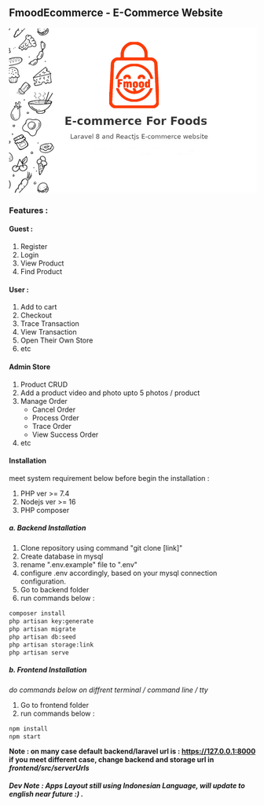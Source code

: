 ## FmoodEcommerce - E-Commerce Website

![Banner](frontend/public/banner-2.jpg)

<!-- #### Demo : [Click Here](https://fmood-f097b.web.app) -->

### Features :

#### Guest :

1. Register
2. Login
3. View Product
4. Find Product

#### User :

1. Add to cart
2. Checkout
3. Trace Transaction
4. View Transaction
5. Open Their Own Store
6. etc

#### Admin Store

1. Product CRUD
2. Add a product video and photo upto 5 photos / product
3. Manage Order
   - Cancel Order
   - Process Order
   - Trace Order
   - View Success Order
4. etc

#### Installation

meet system requirement below before begin the installation :

1. PHP ver >= 7.4
2. Nodejs ver >= 16
3. PHP composer

##### a. Backend Installation

1. Clone repository using command "git clone [link]"
2. Create database in mysql
3. rename ".env.example" file to ".env"
4. configure .env accordingly, based on your mysql connection configuration.
5. Go to backend folder
6. run commands below :

```
composer install
php artisan key:generate
php artisan migrate
php artisan db:seed
php artisan storage:link
php artisan serve
```

##### b. Frontend Installation

_do commands below on diffrent terminal / command line / tty_

1. Go to frontend folder
2. run commands below :

```
npm install
npm start
```

**Note : on many case default backend/laravel url is : https://127.0.0.1:8000**  
**if you meet different case, change backend and storage url in _frontend/src/serverUrls_**

##### Dev Note : Apps Layout still using Indonesian Language, will update to english near future :) .
